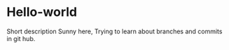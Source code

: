 # Hello-world
Short description
Sunny here, Trying to learn about branches and commits in git hub. 
